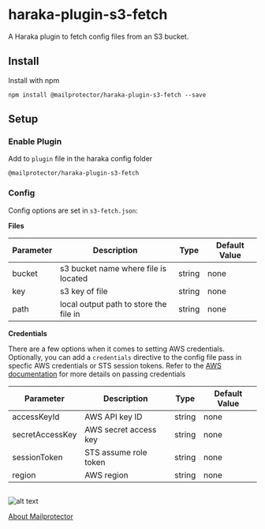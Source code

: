# haraka-plugin-s3-fetch
A Haraka plugin to fetch config files from an S3 bucket.

## Install
Install with npm

`npm install @mailprotector/haraka-plugin-s3-fetch --save`

## Setup

### Enable Plugin
Add to `plugin` file in the haraka config folder
```text
@mailprotector/haraka-plugin-s3-fetch
```
### Config

Config options are set in `s3-fetch.json`:

**Files**

| Parameter | Description                            | Type   | Default Value |
| --------- | -------------------------------------- | ------ | ------------- |
| bucket    | s3 bucket name where file is located   | string | none          |
| key       | s3 key of file                         | string | none          |
| path      | local output path to store the file in | string | none          |

**Credentials**

There are a few options when it comes to setting AWS credentials. Optionally, you can add a `credentials` directive to the config file pass in specfic AWS credentials or STS session tokens.
Refer to the [AWS documentation](https://docs.aws.amazon.com/sdk-for-javascript/v2/developer-guide/setting-credentials-node.html) for more details on passing credentials

| Parameter       | Description           | Type   | Default Value |
| --------------- | --------------------- | ------ | ------------- |
| accessKeyId     | AWS API key ID        | string | none          |
| secretAccessKey | AWS secret access key | string | none          |
| sessionToken    | STS assume role token | string | none          |
| region          | AWS region            | string | none          |

##

![alt text](https://i1.wp.com/mailprotector.com/wp-content/uploads/2020/03/cropped-logo-2x.png)

[About Mailprotector](https://mailprotector.com/about-mailprotector)